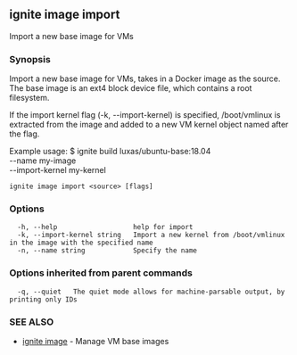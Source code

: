 ## ignite image import

Import a new base image for VMs

### Synopsis


Import a new base image for VMs, takes in a Docker image as the source.
The base image is an ext4 block device file, which contains a root filesystem.

If the import kernel flag (-k, --import-kernel) is specified,
/boot/vmlinux is extracted from the image and added to a new
VM kernel object named after the flag.

Example usage:
    $ ignite build luxas/ubuntu-base:18.04 \
		--name my-image \
		--import-kernel my-kernel


```
ignite image import <source> [flags]
```

### Options

```
  -h, --help                   help for import
  -k, --import-kernel string   Import a new kernel from /boot/vmlinux in the image with the specified name
  -n, --name string            Specify the name
```

### Options inherited from parent commands

```
  -q, --quiet   The quiet mode allows for machine-parsable output, by printing only IDs
```

### SEE ALSO

* [ignite image](ignite_image.md)	 - Manage VM base images

